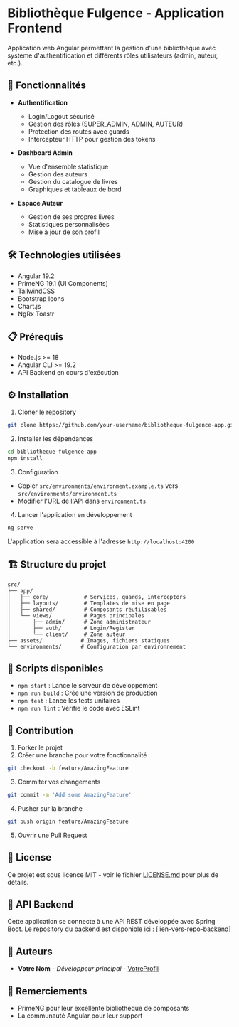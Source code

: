 # Bibliothèque Fulgence - Application Frontend

Application web Angular permettant la gestion d'une bibliothèque avec système d'authentification et différents rôles utilisateurs (admin, auteur, etc.).

## 🚀 Fonctionnalités

- **Authentification**
  - Login/Logout sécurisé
  - Gestion des rôles (SUPER_ADMIN, ADMIN, AUTEUR)
  - Protection des routes avec guards
  - Intercepteur HTTP pour gestion des tokens

- **Dashboard Admin**
  - Vue d'ensemble statistique
  - Gestion des auteurs
  - Gestion du catalogue de livres
  - Graphiques et tableaux de bord

- **Espace Auteur** 
  - Gestion de ses propres livres
  - Statistiques personnalisées
  - Mise à jour de son profil

## 🛠️ Technologies utilisées

- Angular 19.2
- PrimeNG 19.1 (UI Components)
- TailwindCSS
- Bootstrap Icons
- Chart.js
- NgRx Toastr

## 📋 Prérequis

- Node.js >= 18
- Angular CLI >= 19.2
- API Backend en cours d'exécution

## ⚙️ Installation

1. Cloner le repository
```bash
git clone https://github.com/your-username/bibliotheque-fulgence-app.git
```

2. Installer les dépendances
```bash
cd bibliotheque-fulgence-app
npm install
```

3. Configuration
- Copier `src/environments/environment.example.ts` vers `src/environments/environment.ts`
- Modifier l'URL de l'API dans `environment.ts`

4. Lancer l'application en développement
```bash
ng serve
```

L'application sera accessible à l'adresse `http://localhost:4200`

## 🏗️ Structure du projet

```
src/
├── app/
│   ├── core/           # Services, guards, interceptors
│   ├── layouts/        # Templates de mise en page
│   ├── shared/         # Composants réutilisables
│   └── views/          # Pages principales
│       ├── admin/      # Zone administrateur
│       ├── auth/       # Login/Register
│       └── client/     # Zone auteur
├── assets/            # Images, fichiers statiques
└── environments/      # Configuration par environnement
```

## 🔧 Scripts disponibles

- `npm start` : Lance le serveur de développement
- `npm run build` : Crée une version de production
- `npm test` : Lance les tests unitaires
- `npm run lint` : Vérifie le code avec ESLint

## 🤝 Contribution

1. Forker le projet
2. Créer une branche pour votre fonctionnalité
```bash
git checkout -b feature/AmazingFeature
```
3. Commiter vos changements
```bash
git commit -m 'Add some AmazingFeature'
```
4. Pusher sur la branche
```bash
git push origin feature/AmazingFeature
```
5. Ouvrir une Pull Request

## 📝 License

Ce projet est sous licence MIT - voir le fichier [LICENSE.md](LICENSE.md) pour plus de détails.

## 🔗 API Backend

Cette application se connecte à une API REST développée avec Spring Boot. Le repository du backend est disponible ici : [lien-vers-repo-backend]

## 👥 Auteurs

- **Votre Nom** - *Développeur principal* - [VotreProfil](https://github.com/VotreProfil)

## 🙏 Remerciements

- PrimeNG pour leur excellente bibliothèque de composants
- La communauté Angular pour leur support
